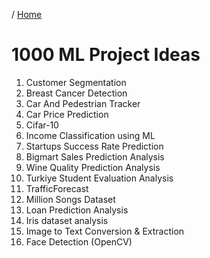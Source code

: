 / [Home](index.md)

# 1000 ML Project Ideas

1. Customer Segmentation
2. Breast Cancer Detection
3. Car And Pedestrian Tracker
4. Car Price Prediction
5. Cifar-10
6. Income Classification using ML
7. Startups Success Rate Prediction
8. Bigmart Sales Prediction Analysis
9. Wine Quality Prediction Analysis
10. Turkiye Student Evaluation Analysis
11. TrafficForecast
12. Million Songs Dataset
13. Loan Prediction Analysis
14. Iris dataset analysis
15. Image to Text Conversion & Extraction
16. Face Detection (OpenCV)



